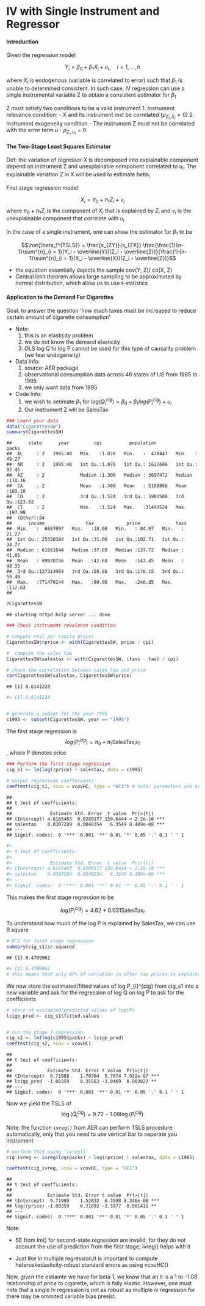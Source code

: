 IV with Single Instrument and Regressor
================

#### Introduction

Given the regression model

$$Y_i = \beta_0 + \beta_1 X_i + u_i,\quad i = 1,...,n$$

where $X_i$ is endogenous (variable is correlated to error) such that
$\beta_1$ is unable to determined consistent. In such case, IV
regression can use a single instrumental variable Z to obtain a
consistent estimator for $\beta_1$

Z must satisfy two conditions to be a valid instrument 1. Instrument
relevance condition: - X and its instrument mst be correlated
($\rho_{Z_i,X_i} \neq 0$) 2. Instrument exogeneity condition - The
instrument Z must not be correlated with the error term
$u: \rho_{Z_i, u_i} = 0$

#### The Two-Stage Least Squares Estimator

Def: the variation of regressor X is decomposed into explainable
component depend on instrument Z and unexplainable component correlated
to $u_i$. The explainable variation Z in X will be used to estimate
$beta_1$

First stage regression model:

$$X_i = \pi_0 + \pi_1 Z_i + v_i$$ where $\pi_0 + \pi_1Z_i$ is the
component of $X_i$ that is explained by $Z_i$ and $v_i$ is the
unexplainable component that correlate with $u_i$

In the case of a single instrument, one can show the estimator for
$\beta_1$ to be

$$\hat{\beta_1^{TSLS}} = \frac{s_{ZY}}{s_{ZX}} \frac{\frac{1}{n-1}\sum^{n}_{i = 1}(Y_i - \overline{Y})(Z_i - \overline{Z})}{\frac{1}{n-1}\sum^{n}_{i = 1}(X_i - \overline{X})(Z_i - \overline{Z})}$$

- the equation essentially depicts the sample cov(Y, Z)/ co(X, Z)
- Central limit theorem allows large sampling to be approximated by
  normal distribution, which allow us to use t-statistics

#### Application to the Demand For Cigarettes

Goal: to answer the question ‘how much taxes must be increased to reduce
certain amount of cigarette consumption’

- Note:
  1.  this is an elasticity problem
  2.  we do not know the demand elasticity
  3.  OLS log Q to log P cannot be used for this type of causality
      problem (we fear endogeneity)
- Data Info:
  1.  source: AER package
  2.  observational consumption data across 48 states of US from 1985 to
      1995
  3.  we only want data from 1995
- Code Info:
  1.  we wish to setimate $\beta_1$ for
      $log(Q_i^{cig}) = \beta_0 + \beta_1 log(P_{i}^{cig}) + u_i$
  2.  Our instrument Z will be SalesTax

``` r
### Learn your data
data("CigarettesSW")
summary(CigarettesSW)
```

    ##      state      year         cpi          population           packs       
    ##  AL     : 2   1985:48   Min.   :1.076   Min.   :  478447   Min.   : 49.27  
    ##  AR     : 2   1995:48   1st Qu.:1.076   1st Qu.: 1622606   1st Qu.: 92.45  
    ##  AZ     : 2             Median :1.300   Median : 3697472   Median :110.16  
    ##  CA     : 2             Mean   :1.300   Mean   : 5168866   Mean   :109.18  
    ##  CO     : 2             3rd Qu.:1.524   3rd Qu.: 5901500   3rd Qu.:123.52  
    ##  CT     : 2             Max.   :1.524   Max.   :31493524   Max.   :197.99  
    ##  (Other):84                                                                
    ##      income               tax            price             taxs       
    ##  Min.   :  6887097   Min.   :18.00   Min.   : 84.97   Min.   : 21.27  
    ##  1st Qu.: 25520384   1st Qu.:31.00   1st Qu.:102.71   1st Qu.: 34.77  
    ##  Median : 61661644   Median :37.00   Median :137.72   Median : 41.05  
    ##  Mean   : 99878736   Mean   :42.68   Mean   :143.45   Mean   : 48.33  
    ##  3rd Qu.:127313964   3rd Qu.:50.88   3rd Qu.:176.15   3rd Qu.: 59.48  
    ##  Max.   :771470144   Max.   :99.00   Max.   :240.85   Max.   :112.63  
    ## 

``` r
?CigarettesSW
```

    ## starting httpd help server ... done

``` r
### Check instrument revalence condition

# compute real per capita prices
CigarettesSW$rprice <- with(CigarettesSW, price / cpi)

#  compute the sales tax
CigarettesSW$salestax <- with(CigarettesSW, (taxs - tax) / cpi)

# check the correlation between sales tax and price
cor(CigarettesSW$salestax, CigarettesSW$price)
```

    ## [1] 0.6141228

``` r
#> [1] 0.6141228


# generate a subset for the year 1995
c1995 <- subset(CigarettesSW, year == "1995")
```

The first stage regression is
$$log(P_{i}^{cig}) = \pi_0 + \pi_1 \text{SalesTax}_i  v_i$$, where P
denotes price

``` r
### Perform the first stage regression
cig_s1 <- lm(log(rprice) ~ salestax, data = c1995)

# output regression coeffecients
coeftest(cig_s1, vcov = vcovHC, type = "HC1") # note: parameters are unclear
```

    ## 
    ## t test of coefficients:
    ## 
    ##              Estimate Std. Error  t value  Pr(>|t|)    
    ## (Intercept) 4.6165463  0.0289177 159.6444 < 2.2e-16 ***
    ## salestax    0.0307289  0.0048354   6.3549 8.489e-08 ***
    ## ---
    ## Signif. codes:  0 '***' 0.001 '**' 0.01 '*' 0.05 '.' 0.1 ' ' 1

``` r
#> 
#> t test of coefficients:
#> 
#>              Estimate Std. Error  t value  Pr(>|t|)    
#> (Intercept) 4.6165463  0.0289177 159.6444 < 2.2e-16 ***
#> salestax    0.0307289  0.0048354   6.3549 8.489e-08 ***
#> ---
#> Signif. codes:  0 '***' 0.001 '**' 0.01 '*' 0.05 '.' 0.1 ' ' 1
```

This makes the first stage regression to be

$$log(P_{i}^{cig}) = 4.62 + 0.031\text{SalesTax}_i $$

To understand how much of the log P is explained by SalesTax, we can use
R square

``` r
# R^2 for first stage regression
summary(cig_s1)$r.squared
```

    ## [1] 0.4709961

``` r
#> [1] 0.4709961 
# this means that only 47% of variation in after tax prices is explained by the variation of the sales tax across states
```

We now store the estimated/fitted values of log P\_{i}^{cig} from cig_s1
into a new variable and ask for the regression of log Q on log P to ask
for the coefficients

``` r
# store of estimated/predicted values of log(P)
lcigp_pred <- cig_s1$fitted.values


# run the stage 2 regression
cig_s2 <- lm(log(c1995$packs) ~ lcigp_pred)
coeftest(cig_s2, vcov = vcovHC)
```

    ## 
    ## t test of coefficients:
    ## 
    ##             Estimate Std. Error t value  Pr(>|t|)    
    ## (Intercept)  9.71988    1.70304  5.7074 7.932e-07 ***
    ## lcigp_pred  -1.08359    0.35563 -3.0469  0.003822 ** 
    ## ---
    ## Signif. codes:  0 '***' 0.001 '**' 0.01 '*' 0.05 '.' 0.1 ' ' 1

Now we yield the TSLS of
$$\log(\hat{Q}^{cig}_{i}) = 9.72 - 1.08 \log(P^{cig}_{i})$$

Note: the function `ivreg()` from AER can perform TSLS procedure
automatically, only that you need to use vertical bar to seperate you
instrument

``` r
# perform TSLS using 'ivreg()'
cig_ivreg <- ivreg(log(packs) ~ log(rprice) | salestax, data = c1995)

coeftest(cig_ivreg, vcov = vcovHC, type = "HC1")
```

    ## 
    ## t test of coefficients:
    ## 
    ##             Estimate Std. Error t value  Pr(>|t|)    
    ## (Intercept)  9.71988    1.52832  6.3598 8.346e-08 ***
    ## log(rprice) -1.08359    0.31892 -3.3977  0.001411 ** 
    ## ---
    ## Signif. codes:  0 '***' 0.001 '**' 0.01 '*' 0.05 '.' 0.1 ' ' 1

Note:

- SE from lm() for second-state regression are invalid, for they do not
  account the use of prediction from the first stage; ivreg() helps with
  it

- Just like in multiple regression,it is important to compute
  heteroskedasticity-robust standard errors as using vcovHC()

Now, given the estiamte we have for beta 1, we know that an it is a 1 to
-1.08 relationship of price to cigarette, which is faily elastic.
However, one must note that a single Iv regression is not as robust as
multiple iv regression for there may be ommited variable bias presist.
